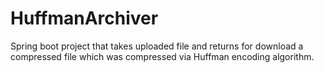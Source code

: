 # HuffmanArchiver
Spring boot project that takes uploaded file and returns for download a compressed file which was compressed via Huffman encoding algorithm. 
